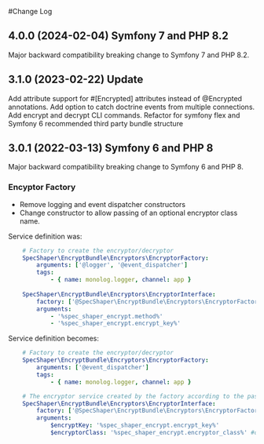 #Change Log
## 4.0.0 (2024-02-04)  Symfony 7 and PHP 8.2
Major backward compatibility breaking change to Symfony 7 and PHP 8.2.

## 3.1.0 (2023-02-22) Update
Add attribute support for #[Encrypted] attributes instead of @Encrypted annotations.
Add option to catch doctrine events from multiple connections.
Add encrypt and decrypt CLI commands.
Refactor for symfony flex and Symfony 6 recommended third party bundle structure

## 3.0.1 (2022-03-13) Symfony 6 and PHP 8
Major backward compatibility breaking change to Symfony 6 and PHP 8.

### Encyptor Factory
- Remove logging and event dispatcher constructors
- Change constructor to allow passing of an optional encryptor class name.

Service definition was:
```yaml
    # Factory to create the encryptor/decryptor
    SpecShaper\EncryptBundle\Encryptors\EncryptorFactory:
        arguments: ['@logger', '@event_dispatcher']
        tags:
            - { name: monolog.logger, channel: app }
        
    SpecShaper\EncryptBundle\Encryptors\EncryptorInterface:
        factory: ['@SpecShaper\EncryptBundle\Encryptors\EncryptorFactory','createService']
        arguments:
            - '%spec_shaper_encrypt.method%'
            - '%spec_shaper_encrypt.encrypt_key%'
```
Service definition becomes:
```yaml
    # Factory to create the encryptor/decryptor
    SpecShaper\EncryptBundle\Encryptors\EncryptorFactory:
        arguments: ['@event_dispatcher']
        tags:
            - { name: monolog.logger, channel: app }

    # The encryptor service created by the factory according to the passed method and using the encrypt_key
    SpecShaper\EncryptBundle\Encryptors\EncryptorInterface:
        factory: ['@SpecShaper\EncryptBundle\Encryptors\EncryptorFactory','createService']
        arguments:
            $encryptKey: '%spec_shaper_encrypt.encrypt_key%'
            $encryptorClass: '%spec_shaper_encrypt.encryptor_class%' #optional
```